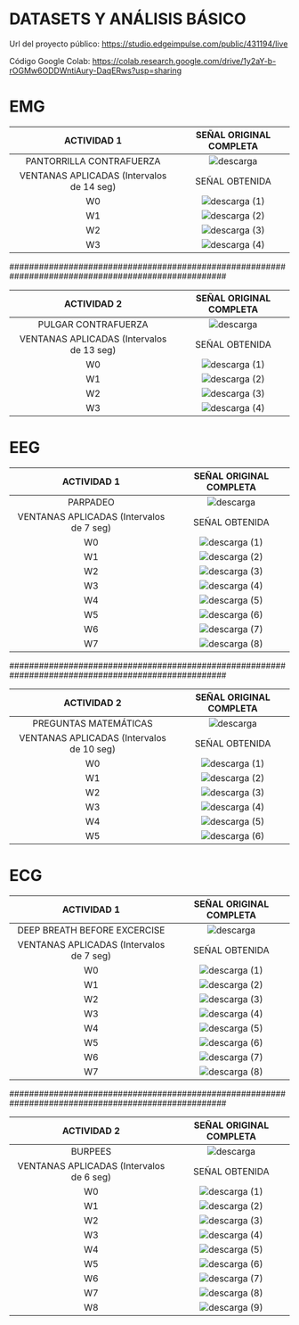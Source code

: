 #  DATASETS Y ANÁLISIS BÁSICO

Url del proyecto público: https://studio.edgeimpulse.com/public/431194/live

Código Google Colab: https://colab.research.google.com/drive/1y2aY-b-rOGMw6ODDWntiAury-DaqERws?usp=sharing



#  EMG


|  ACTIVIDAD 1 | SEÑAL ORIGINAL COMPLETA |	
|:------------:|:---------------:|
|  PANTORRILLA CONTRAFUERZA | ![descarga](https://github.com/MariaZubiate/isb_2024_gh82/assets/43424450/a9fef20d-6d0e-4a09-a9c8-04653ea50630)|
| VENTANAS APLICADAS (Intervalos de 14 seg) | SEÑAL OBTENIDA|	
| W0 |  ![descarga (1)](https://github.com/MariaZubiate/isb_2024_gh82/assets/43424450/7921acfd-f00b-475c-8d42-0bbaf0074684)|
| W1 |  ![descarga (2)](https://github.com/MariaZubiate/isb_2024_gh82/assets/43424450/2097e3c7-46d0-450b-b7fe-ba8d37dc03c4)|
| W2 |   ![descarga (3)](https://github.com/MariaZubiate/isb_2024_gh82/assets/43424450/be677bbf-435c-45fb-8f0f-f4ab5a3f50fb)|
| W3 |  ![descarga (4)](https://github.com/MariaZubiate/isb_2024_gh82/assets/43424450/3aa2ef49-abcc-4b93-b782-b61c952c51c3)|

####################################################################################################

| ACTIVIDAD 2 | SEÑAL ORIGINAL COMPLETA |	
|:------------:|:---------------:|
| PULGAR CONTRAFUERZA |  ![descarga](https://github.com/MariaZubiate/isb_2024_gh82/assets/43424450/409f2f56-4302-442c-9bcf-3229e4438cb6)|
| VENTANAS APLICADAS (Intervalos de 13 seg) | SEÑAL OBTENIDA|	
| W0 | ![descarga (1)](https://github.com/MariaZubiate/isb_2024_gh82/assets/43424450/8c92215d-9dff-419d-b2b0-7e6becb9e749)|
| W1 | ![descarga (2)](https://github.com/MariaZubiate/isb_2024_gh82/assets/43424450/6337de08-0756-49f9-9140-2e29ebfb006b)|
| W2 | ![descarga (3)](https://github.com/MariaZubiate/isb_2024_gh82/assets/43424450/f5deaccd-4ba4-4c81-ace6-79e5cdef628a)|
| W3 | ![descarga (4)](https://github.com/MariaZubiate/isb_2024_gh82/assets/43424450/99fdd1ea-1ccc-4b00-86a1-ed9c95fd6506)|



#  EEG

| ACTIVIDAD 1 | SEÑAL ORIGINAL COMPLETA |	
|:------------:|:---------------:|
| PARPADEO | ![descarga](https://github.com/MariaZubiate/isb_2024_gh82/assets/43424450/53118fdc-cc2b-4ba3-940d-25f261528db5)|
| VENTANAS APLICADAS (Intervalos de 7 seg) | SEÑAL OBTENIDA|	
| W0 |![descarga (1)](https://github.com/MariaZubiate/isb_2024_gh82/assets/43424450/5940eb6e-06b9-4057-8f2c-5a0c488ae98d)|
| W1 | ![descarga (2)](https://github.com/MariaZubiate/isb_2024_gh82/assets/43424450/891aa710-5d0c-48f3-9e1c-5bd708cb437c)|
| W2 | ![descarga (3)](https://github.com/MariaZubiate/isb_2024_gh82/assets/43424450/ce4e5cf4-232c-49f1-8240-9b53e95c8d81)|
| W3 |![descarga (4)](https://github.com/MariaZubiate/isb_2024_gh82/assets/43424450/80fae00a-8311-4fb2-978c-df47518a7555)|
| W4 |![descarga (5)](https://github.com/MariaZubiate/isb_2024_gh82/assets/43424450/8507544f-3609-462f-86a4-d3883b41f1cd)|
| W5 |![descarga (6)](https://github.com/MariaZubiate/isb_2024_gh82/assets/43424450/753714d3-e0c9-4943-b90d-c65e3dda1198)|
| W6 |![descarga (7)](https://github.com/MariaZubiate/isb_2024_gh82/assets/43424450/8a2aae81-ff20-4401-8c41-023e53364418)|
| W7 |![descarga (8)](https://github.com/MariaZubiate/isb_2024_gh82/assets/43424450/d6f8b149-0660-478a-8357-39b9b68f48d8)|

####################################################################################################


| ACTIVIDAD 2 | SEÑAL ORIGINAL COMPLETA |	
|:------------:|:---------------:|
| PREGUNTAS MATEMÁTICAS| ![descarga](https://github.com/MariaZubiate/isb_2024_gh82/assets/43424450/8ba81bc7-8a90-437f-bf68-63d3b8999e90)|
| VENTANAS APLICADAS (Intervalos de 10 seg) | SEÑAL OBTENIDA|	
| W0 |![descarga (1)](https://github.com/MariaZubiate/isb_2024_gh82/assets/43424450/1e7e3166-9b35-4ba8-ac8a-6c32c012f861)|
| W1 |![descarga (2)](https://github.com/MariaZubiate/isb_2024_gh82/assets/43424450/87606bfd-e4b1-482e-8812-97d96475ebaf)|
| W2 | ![descarga (3)](https://github.com/MariaZubiate/isb_2024_gh82/assets/43424450/26341dec-d06e-44ea-891b-7ddb70d88088)|
| W3 |![descarga (4)](https://github.com/MariaZubiate/isb_2024_gh82/assets/43424450/d7427ca3-6262-461f-bb1d-5a508aab37ce)|
| W4 |![descarga (5)](https://github.com/MariaZubiate/isb_2024_gh82/assets/43424450/c9c85f0b-f4cf-4db0-969b-f9a8be54984a)|
| W5 |![descarga (6)](https://github.com/MariaZubiate/isb_2024_gh82/assets/43424450/6bf6acde-c0f3-4a47-ac73-c757342328af)|



#  ECG


| ACTIVIDAD 1 | SEÑAL ORIGINAL COMPLETA |	
|:------------:|:---------------:|
| DEEP BREATH BEFORE EXCERCISE |  ![descarga](https://github.com/MariaZubiate/isb_2024_gh82/assets/43424450/0d4d88ab-39b4-4851-b58b-05c9862ca585)|
| VENTANAS APLICADAS (Intervalos de 7 seg) | SEÑAL OBTENIDA|	
| W0 | ![descarga (1)](https://github.com/MariaZubiate/isb_2024_gh82/assets/43424450/270a9bfe-b0e4-4cb5-991f-3907a3a12a52)|
| W1 | ![descarga (2)](https://github.com/MariaZubiate/isb_2024_gh82/assets/43424450/401991e6-c985-4ede-8b2b-8237963ee261)|
| W2 | ![descarga (3)](https://github.com/MariaZubiate/isb_2024_gh82/assets/43424450/67b5584e-d904-4ff8-9ee1-5d8e8f07304a)|
| W3 |![descarga (4)](https://github.com/MariaZubiate/isb_2024_gh82/assets/43424450/2aca6d05-0776-4c23-a6bc-ca695bd299f0)|
| W4 | ![descarga (5)](https://github.com/MariaZubiate/isb_2024_gh82/assets/43424450/ab681dab-7efe-4d39-875d-f402a9d7d98c)|
| W5 |![descarga (6)](https://github.com/MariaZubiate/isb_2024_gh82/assets/43424450/5929eeba-f6a8-4f13-bac8-a337a18ef4dc)|
| W6 | ![descarga (7)](https://github.com/MariaZubiate/isb_2024_gh82/assets/43424450/eeda3064-2a5f-4a88-a33d-8ebde5077d5f)|
| W7 | ![descarga (8)](https://github.com/MariaZubiate/isb_2024_gh82/assets/43424450/fa7726e5-a219-42b6-a927-764c28a2066a)|

####################################################################################################

| ACTIVIDAD 2 | SEÑAL ORIGINAL COMPLETA |	
|:------------:|:---------------:|
| BURPEES |  ![descarga](https://github.com/MariaZubiate/isb_2024_gh82/assets/43424450/f33b1743-6beb-4184-aac6-ca1530b409e4)|
| VENTANAS APLICADAS (Intervalos de 6 seg) | SEÑAL OBTENIDA|	
| W0 | ![descarga (1)](https://github.com/MariaZubiate/isb_2024_gh82/assets/43424450/fc527993-6ffa-44a5-ba97-81a45047730d)|
| W1 | ![descarga (2)](https://github.com/MariaZubiate/isb_2024_gh82/assets/43424450/563ffc45-9ddb-4d74-a356-8bdc03f2c66d)|
| W2 | ![descarga (3)](https://github.com/MariaZubiate/isb_2024_gh82/assets/43424450/a41ed278-aadb-4faf-bac6-f5ec3bc3b5b0)|
| W3 | ![descarga (4)](https://github.com/MariaZubiate/isb_2024_gh82/assets/43424450/10c5ed95-f914-4f70-9cf3-5f523b135700)|
| W4 | ![descarga (5)](https://github.com/MariaZubiate/isb_2024_gh82/assets/43424450/c19dbe16-114d-40a6-8d9b-c12fc6b7b00a)|
| W5 | ![descarga (6)](https://github.com/MariaZubiate/isb_2024_gh82/assets/43424450/9f0d5027-d2d9-474e-92a0-31ccc4cab5a6)|
| W6 | ![descarga (7)](https://github.com/MariaZubiate/isb_2024_gh82/assets/43424450/4d2a8c2d-ca0f-4601-bf80-72c2ff4cd6a2)|
| W7 | ![descarga (8)](https://github.com/MariaZubiate/isb_2024_gh82/assets/43424450/4c5fc560-3582-4a0a-8792-22de0d733020)|
| W8 | ![descarga (9)](https://github.com/MariaZubiate/isb_2024_gh82/assets/43424450/07d60923-c82a-4193-b237-e33bcfc8cd19)|
